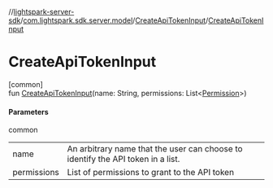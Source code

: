 //[lightspark-server-sdk](../../../index.md)/[com.lightspark.sdk.server.model](../index.md)/[CreateApiTokenInput](index.md)/[CreateApiTokenInput](-create-api-token-input.md)

# CreateApiTokenInput

[common]\
fun [CreateApiTokenInput](-create-api-token-input.md)(name: String, permissions: List&lt;[Permission](../-permission/index.md)&gt;)

#### Parameters

common

| | |
|---|---|
| name | An arbitrary name that the user can choose to identify the API token in a list. |
| permissions | List of permissions to grant to the API token |
